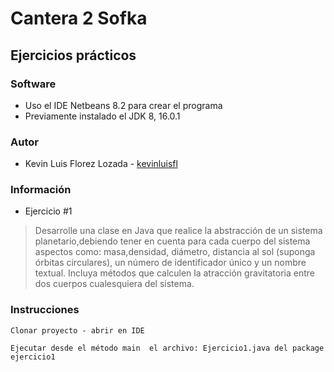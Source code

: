 # Cantera 2 Sofka 

## Ejercicios prácticos

### Software

- Uso el IDE Netbeans 8.2 para crear el programa
- Previamente instalado el JDK 8, 16.0.1 

### Autor
- Kevin Luis Florez Lozada - [kevinluisfl](https://github.com/kevinluisfl)

### Información 

- Ejercicio #1
> Desarrolle una clase en Java que realice la abstracción de un sistema planetario,debiendo tener en cuenta para cada cuerpo del sistema aspectos como: masa,densidad, diámetro, distancia al sol (suponga órbitas circulares), un número de identificador único y un nombre textual. Incluya métodos que calculen la atracción gravitatoria entre dos cuerpos cualesquiera del sistema.

### Instrucciones

`Clonar proyecto - abrir en IDE `

`Ejecutar desde el método main  el archivo: Ejercicio1.java del package ejercicio1 `
